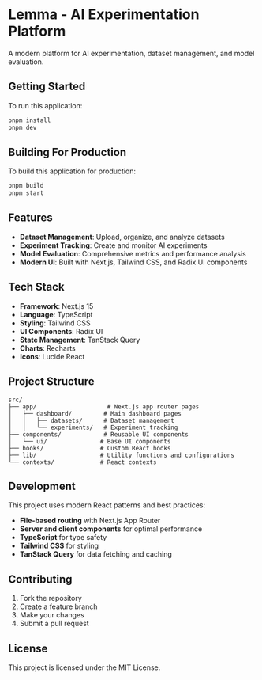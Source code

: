 # Lemma - AI Experimentation Platform

A modern platform for AI experimentation, dataset management, and model evaluation.

## Getting Started

To run this application:

```bash
pnpm install
pnpm dev
```

## Building For Production

To build this application for production:

```bash
pnpm build
pnpm start
```

## Features

- **Dataset Management**: Upload, organize, and analyze datasets
- **Experiment Tracking**: Create and monitor AI experiments
- **Model Evaluation**: Comprehensive metrics and performance analysis
- **Modern UI**: Built with Next.js, Tailwind CSS, and Radix UI components

## Tech Stack

- **Framework**: Next.js 15
- **Language**: TypeScript
- **Styling**: Tailwind CSS
- **UI Components**: Radix UI
- **State Management**: TanStack Query
- **Charts**: Recharts
- **Icons**: Lucide React

## Project Structure

```
src/
├── app/                    # Next.js app router pages
│   ├── dashboard/         # Main dashboard pages
│   │   ├── datasets/      # Dataset management
│   │   └── experiments/   # Experiment tracking
├── components/            # Reusable UI components
│   └── ui/               # Base UI components
├── hooks/                # Custom React hooks
├── lib/                  # Utility functions and configurations
└── contexts/             # React contexts
```

## Development

This project uses modern React patterns and best practices:

- **File-based routing** with Next.js App Router
- **Server and client components** for optimal performance
- **TypeScript** for type safety
- **Tailwind CSS** for styling
- **TanStack Query** for data fetching and caching

## Contributing

1. Fork the repository
2. Create a feature branch
3. Make your changes
4. Submit a pull request

## License

This project is licensed under the MIT License.
